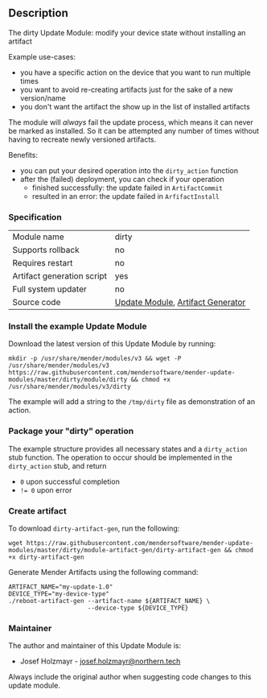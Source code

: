 ## Description

The dirty Update Module: modify your device state without installing an artifact

Example use-cases:

* you have a specific action on the device that you want to run multiple times
* you want to avoid re-creating artifacts just for the sake of a new version/name
* you don't want the artifact the show up in the list of installed artifacts

The module will *always* fail the update process, which means it can never be marked
as installed. So it can be attempted any number of times without having to recreate
newly versioned artifacts.

Benefits:
* you can put your desired operation into the `dirty_action` function
* after the (failed) deployment, you can check if your operation
  * finished successfully: the update failed in `ArtifactCommit`
  * resulted in an error: the update failed in `ArfifactInstall`

### Specification

|||
| --- | --- |
|Module name| dirty |
|Supports rollback|no|
|Requires restart|no|
|Artifact generation script|yes|
|Full system updater|no|
|Source code|[Update Module](https://github.com/mendersoftware/mender-update-modules/tree/master/dirty/module/dirty), [Artifact Generator](https://github.com/mendersoftware/mender-update-modules/blob/master/dirty/module-artifact-gen/dirty-artifact-gen)|

### Install the example Update Module

Download the latest version of this Update Module by running:

```
mkdir -p /usr/share/mender/modules/v3 && wget -P /usr/share/mender/modules/v3 https://raw.githubusercontent.com/mendersoftware/mender-update-modules/master/dirty/module/dirty && chmod +x /usr/share/mender/modules/v3/dirty
```

The example will add a string to the `/tmp/dirty` file as demonstration of an action.

### Package your "dirty" operation

The example structure provides all necessary states and a `dirty_action` stub function. The operation to
occur should be implemented in the `dirty_action` stub, and return
* `0` upon successful completion
* `!= 0` upon error

### Create artifact

To download `dirty-artifact-gen`, run the following:

```
wget https://raw.githubusercontent.com/mendersoftware/mender-update-modules/master/dirty/module-artifact-gen/dirty-artifact-gen && chmod +x dirty-artifact-gen
```

Generate Mender Artifacts using the following command:

```
ARTIFACT_NAME="my-update-1.0"
DEVICE_TYPE="my-device-type"
./reboot-artifact-gen --artifact-name ${ARTIFACT_NAME} \
                      --device-type ${DEVICE_TYPE}
```

### Maintainer

The author and maintainer of this Update Module is:

- Josef Holzmayr - <josef.holzmayr@northern.tech>

Always include the original author when suggesting code changes to this update module.
